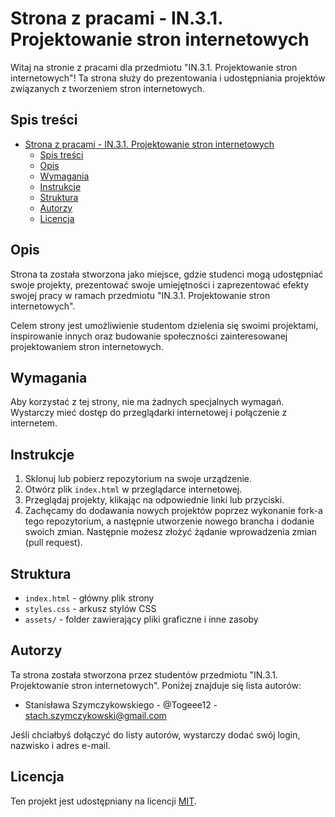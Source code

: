 # Strona z pracami - IN.3.1. Projektowanie stron internetowych

Witaj na stronie z pracami dla przedmiotu "IN.3.1. Projektowanie stron internetowych"! Ta strona służy do prezentowania i udostępniania projektów związanych z tworzeniem stron internetowych.

## Spis treści

- [Strona z pracami - IN.3.1. Projektowanie stron internetowych](#strona-z-pracami---in31-projektowanie-stron-internetowych)
  - [Spis treści](#spis-treści)
  - [Opis](#opis)
  - [Wymagania](#wymagania)
  - [Instrukcje](#instrukcje)
  - [Struktura](#struktura)
  - [Autorzy](#autorzy)
  - [Licencja](#licencja)

## Opis

Strona ta została stworzona jako miejsce, gdzie studenci mogą udostępniać swoje projekty, prezentować swoje umiejętności i zaprezentować efekty swojej pracy w ramach przedmiotu "IN.3.1. Projektowanie stron internetowych".

Celem strony jest umożliwienie studentom dzielenia się swoimi projektami, inspirowanie innych oraz budowanie społeczności zainteresowanej projektowaniem stron internetowych.

## Wymagania

Aby korzystać z tej strony, nie ma żadnych specjalnych wymagań. Wystarczy mieć dostęp do przeglądarki internetowej i połączenie z internetem.

## Instrukcje

1. Sklonuj lub pobierz repozytorium na swoje urządzenie.
2. Otwórz plik `index.html` w przeglądarce internetowej.
3. Przeglądaj projekty, klikając na odpowiednie linki lub przyciski.
4. Zachęcamy do dodawania nowych projektów poprzez wykonanie fork-a tego repozytorium, a następnie utworzenie nowego brancha i dodanie swoich zmian. Następnie możesz złożyć żądanie wprowadzenia zmian (pull request).

## Struktura

- `index.html` - główny plik strony
- `styles.css` - arkusz stylów CSS
- `assets/` - folder zawierający pliki graficzne i inne zasoby

## Autorzy

Ta strona została stworzona przez studentów przedmiotu "IN.3.1. Projektowanie stron internetowych". Poniżej znajduje się lista autorów:

- Stanisława Szymczykowskiego - @Togeee12 - stach.szymczykowski@gmail.com

Jeśli chciałbyś dołączyć do listy autorów, wystarczy dodać swój login, nazwisko i adres e-mail.

## Licencja

Ten projekt jest udostępniany na licencji [MIT](LICENSE).
